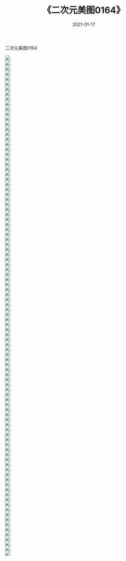 ﻿---
layout: post
title:  《二次元美图0164》
date:   2021-01-17
img: http://imgx.orgx.ga/二次元/2021/二次元美图0164/000.jpg
categories: [美女, 清纯, 唯美]
---

二次元美图0164

 ![](http://imgx.orgx.ga/二次元/2021/二次元美图0164/001.jpg) <br>![](http://imgx.orgx.ga/二次元/2021/二次元美图0164/002.jpg) <br>![](http://imgx.orgx.ga/二次元/2021/二次元美图0164/003.jpg) <br>![](http://imgx.orgx.ga/二次元/2021/二次元美图0164/004.jpg) <br>![](http://imgx.orgx.ga/二次元/2021/二次元美图0164/005.jpg) <br>![](http://imgx.orgx.ga/二次元/2021/二次元美图0164/006.jpg) <br>![](http://imgx.orgx.ga/二次元/2021/二次元美图0164/007.jpg) <br>![](http://imgx.orgx.ga/二次元/2021/二次元美图0164/008.jpg) <br>![](http://imgx.orgx.ga/二次元/2021/二次元美图0164/009.jpg) <br>![](http://imgx.orgx.ga/二次元/2021/二次元美图0164/010.jpg) <br>![](http://imgx.orgx.ga/二次元/2021/二次元美图0164/011.jpg) <br>![](http://imgx.orgx.ga/二次元/2021/二次元美图0164/012.jpg) <br>![](http://imgx.orgx.ga/二次元/2021/二次元美图0164/013.jpg) <br>![](http://imgx.orgx.ga/二次元/2021/二次元美图0164/014.jpg) <br>![](http://imgx.orgx.ga/二次元/2021/二次元美图0164/015.jpg) <br>![](http://imgx.orgx.ga/二次元/2021/二次元美图0164/016.jpg) <br>![](http://imgx.orgx.ga/二次元/2021/二次元美图0164/017.jpg) <br>![](http://imgx.orgx.ga/二次元/2021/二次元美图0164/018.jpg) <br>![](http://imgx.orgx.ga/二次元/2021/二次元美图0164/019.jpg) <br>![](http://imgx.orgx.ga/二次元/2021/二次元美图0164/020.jpg) <br>![](http://imgx.orgx.ga/二次元/2021/二次元美图0164/021.jpg) <br>![](http://imgx.orgx.ga/二次元/2021/二次元美图0164/022.jpg) <br>![](http://imgx.orgx.ga/二次元/2021/二次元美图0164/023.jpg) <br>![](http://imgx.orgx.ga/二次元/2021/二次元美图0164/024.jpg) <br>![](http://imgx.orgx.ga/二次元/2021/二次元美图0164/025.jpg) <br>![](http://imgx.orgx.ga/二次元/2021/二次元美图0164/026.jpg) <br>![](http://imgx.orgx.ga/二次元/2021/二次元美图0164/027.jpg) <br>![](http://imgx.orgx.ga/二次元/2021/二次元美图0164/028.jpg) <br>![](http://imgx.orgx.ga/二次元/2021/二次元美图0164/029.jpg) <br>![](http://imgx.orgx.ga/二次元/2021/二次元美图0164/030.jpg) <br>![](http://imgx.orgx.ga/二次元/2021/二次元美图0164/031.jpg) <br>![](http://imgx.orgx.ga/二次元/2021/二次元美图0164/032.jpg) <br>![](http://imgx.orgx.ga/二次元/2021/二次元美图0164/033.jpg) <br>![](http://imgx.orgx.ga/二次元/2021/二次元美图0164/034.jpg) <br>![](http://imgx.orgx.ga/二次元/2021/二次元美图0164/035.jpg) <br>![](http://imgx.orgx.ga/二次元/2021/二次元美图0164/036.jpg) <br>![](http://imgx.orgx.ga/二次元/2021/二次元美图0164/037.jpg) <br>![](http://imgx.orgx.ga/二次元/2021/二次元美图0164/038.jpg) <br>![](http://imgx.orgx.ga/二次元/2021/二次元美图0164/039.jpg) <br>![](http://imgx.orgx.ga/二次元/2021/二次元美图0164/040.jpg) <br>![](http://imgx.orgx.ga/二次元/2021/二次元美图0164/041.jpg) <br>![](http://imgx.orgx.ga/二次元/2021/二次元美图0164/042.jpg) <br>![](http://imgx.orgx.ga/二次元/2021/二次元美图0164/043.jpg) <br>![](http://imgx.orgx.ga/二次元/2021/二次元美图0164/044.jpg) <br>![](http://imgx.orgx.ga/二次元/2021/二次元美图0164/045.jpg) <br>![](http://imgx.orgx.ga/二次元/2021/二次元美图0164/046.jpg) <br>![](http://imgx.orgx.ga/二次元/2021/二次元美图0164/047.jpg) <br>![](http://imgx.orgx.ga/二次元/2021/二次元美图0164/048.jpg) <br>![](http://imgx.orgx.ga/二次元/2021/二次元美图0164/049.jpg) <br>![](http://imgx.orgx.ga/二次元/2021/二次元美图0164/050.jpg) <br>![](http://imgx.orgx.ga/二次元/2021/二次元美图0164/051.jpg) <br>![](http://imgx.orgx.ga/二次元/2021/二次元美图0164/052.jpg) <br>![](http://imgx.orgx.ga/二次元/2021/二次元美图0164/053.jpg) <br>![](http://imgx.orgx.ga/二次元/2021/二次元美图0164/054.jpg) <br>![](http://imgx.orgx.ga/二次元/2021/二次元美图0164/055.jpg) <br>![](http://imgx.orgx.ga/二次元/2021/二次元美图0164/056.jpg) <br>![](http://imgx.orgx.ga/二次元/2021/二次元美图0164/057.jpg) <br>![](http://imgx.orgx.ga/二次元/2021/二次元美图0164/058.jpg) <br>![](http://imgx.orgx.ga/二次元/2021/二次元美图0164/059.jpg) <br>![](http://imgx.orgx.ga/二次元/2021/二次元美图0164/060.jpg) <br>![](http://imgx.orgx.ga/二次元/2021/二次元美图0164/061.jpg) <br>![](http://imgx.orgx.ga/二次元/2021/二次元美图0164/062.jpg) <br>![](http://imgx.orgx.ga/二次元/2021/二次元美图0164/063.jpg) <br>![](http://imgx.orgx.ga/二次元/2021/二次元美图0164/064.jpg) <br>![](http://imgx.orgx.ga/二次元/2021/二次元美图0164/065.jpg) <br>![](http://imgx.orgx.ga/二次元/2021/二次元美图0164/066.jpg) <br>![](http://imgx.orgx.ga/二次元/2021/二次元美图0164/067.jpg) <br>![](http://imgx.orgx.ga/二次元/2021/二次元美图0164/068.jpg) <br>![](http://imgx.orgx.ga/二次元/2021/二次元美图0164/069.jpg) <br>![](http://imgx.orgx.ga/二次元/2021/二次元美图0164/070.jpg) <br>![](http://imgx.orgx.ga/二次元/2021/二次元美图0164/071.jpg) <br>![](http://imgx.orgx.ga/二次元/2021/二次元美图0164/072.jpg) <br>![](http://imgx.orgx.ga/二次元/2021/二次元美图0164/073.jpg) <br>![](http://imgx.orgx.ga/二次元/2021/二次元美图0164/074.jpg) <br>![](http://imgx.orgx.ga/二次元/2021/二次元美图0164/075.jpg) <br>![](http://imgx.orgx.ga/二次元/2021/二次元美图0164/076.jpg) <br>![](http://imgx.orgx.ga/二次元/2021/二次元美图0164/077.jpg) <br>![](http://imgx.orgx.ga/二次元/2021/二次元美图0164/078.jpg) <br>![](http://imgx.orgx.ga/二次元/2021/二次元美图0164/079.jpg) <br>![](http://imgx.orgx.ga/二次元/2021/二次元美图0164/080.jpg) <br>![](http://imgx.orgx.ga/二次元/2021/二次元美图0164/081.jpg) <br>![](http://imgx.orgx.ga/二次元/2021/二次元美图0164/082.jpg) <br>![](http://imgx.orgx.ga/二次元/2021/二次元美图0164/083.jpg) <br>![](http://imgx.orgx.ga/二次元/2021/二次元美图0164/084.jpg) <br>![](http://imgx.orgx.ga/二次元/2021/二次元美图0164/085.jpg) <br>![](http://imgx.orgx.ga/二次元/2021/二次元美图0164/086.jpg) <br>![](http://imgx.orgx.ga/二次元/2021/二次元美图0164/087.jpg) <br>![](http://imgx.orgx.ga/二次元/2021/二次元美图0164/088.jpg) <br>![](http://imgx.orgx.ga/二次元/2021/二次元美图0164/089.jpg) <br>![](http://imgx.orgx.ga/二次元/2021/二次元美图0164/090.jpg) <br>![](http://imgx.orgx.ga/二次元/2021/二次元美图0164/091.jpg) <br>![](http://imgx.orgx.ga/二次元/2021/二次元美图0164/092.jpg) <br>![](http://imgx.orgx.ga/二次元/2021/二次元美图0164/093.jpg) <br>![](http://imgx.orgx.ga/二次元/2021/二次元美图0164/094.jpg) <br>![](http://imgx.orgx.ga/二次元/2021/二次元美图0164/095.jpg) <br>![](http://imgx.orgx.ga/二次元/2021/二次元美图0164/096.jpg) <br>![](http://imgx.orgx.ga/二次元/2021/二次元美图0164/097.jpg) <br>![](http://imgx.orgx.ga/二次元/2021/二次元美图0164/098.jpg) <br>![](http://imgx.orgx.ga/二次元/2021/二次元美图0164/099.jpg) <br>![](http://imgx.orgx.ga/二次元/2021/二次元美图0164/100.jpg) <br>